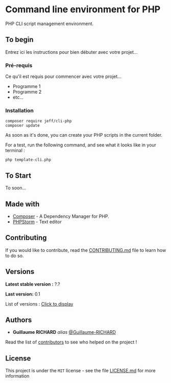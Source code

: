 # Command line environment for PHP
PHP CLI script management environment.

## To begin

Entrez ici les instructions pour bien débuter avec votre projet...

### Pré-requis

Ce qu'il est requis pour commencer avec votre projet...

- Programme 1
- Programme 2
- etc...

### Installation

```
composer require jeff/cli-php
composer update
```

As soon as it's done, you can create your PHP scripts in the current folder.

For a test, run the following command, and see what it looks like in your terminal :

```
php template-cli.php
```

## To Start

To soon...

## Made with

* [Composer](https://getcomposer.org/) - A Dependency Manager for PHP.
* [PHPStorm](https://www.jetbrains.com/fr-fr/phpstorm/?rss) - Text editor

## Contributing

If you would like to contribute, read the [CONTRIBUTING.md](CONTRIBUTING.md) file to learn how to do so.

## Versions

**Latest stable version :** ?.?

**Last version:** 0.1

List of versions : [Click to display](https://github.com/Guillaume-RICHARD/cli-env-PHP/tags)

## Authors

* **Guillaume RICHARD** _alias_ [@Guillaume-RICHARD](https://github.com/Guillaume-RICHARD/)

Read the list of [contributors](https://github.com/Guillaume-RICHARD/cli-env-PHP/contributors) to see who helped on the project !

## License

This project is under the ``MIT`` license - see the file [LICENSE.md](LICENSE.md) for more information